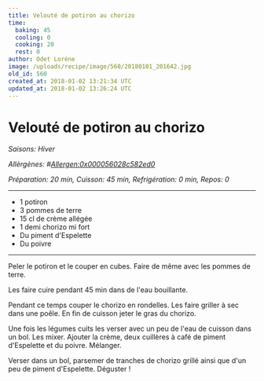 ```yaml
---
title: Velouté de potiron au chorizo
time:
  baking: 45
  cooling: 0
  cooking: 20
  rest: 0
author: Odet Lorène
image: /uploads/recipe/image/560/20180101_201642.jpg
old_id: 560
created_at: 2018-01-02 13:21:34 UTC
updated_at: 2018-01-02 13:26:24 UTC
---
```


# Velouté de potiron au chorizo



*Saisons: Hiver*

*Allèrgènes: #<Allergen:0x000056028c582ed0>*

*Préparation: 20 min, Cuisson: 45 min, Refrigération: 0 min, Repos: 0*

---

- 1 potiron
- 3 pommes de terre
- 15 cl de crème allégée
- 1 demi chorizo mi fort
- Du piment d'Espelette
- Du poivre

---

Peler le potiron et le couper en cubes. Faire de même avec les pommes de terre.

Les faire cuire pendant 45 min dans de l'eau bouillante.

Pendant ce temps couper le chorizo en rondelles. Les faire griller à sec dans une poêle. En fin de cuisson jeter le gras du chorizo.

Une fois les légumes cuits les verser avec un peu de l'eau de cuisson dans un bol. Les mixer. Ajouter la crème, deux cuillères à café de piment d'Espelette et du poivre. Mélanger.

Verser dans un bol, parsemer de tranches de chorizo grillé ainsi que d'un peu de piment d'Espelette. Déguster !
